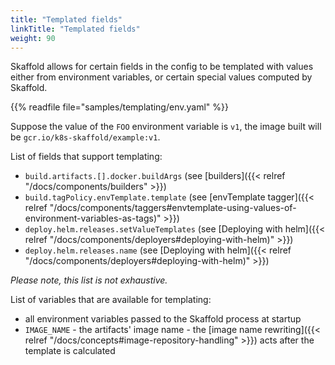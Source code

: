 ```yaml
---
title: "Templated fields"
linkTitle: "Templated fields"
weight: 90
---
```


Skaffold allows for certain fields in the config to be templated with values either from environment variables, or certain special values computed by Skaffold.

{{% readfile file="samples/templating/env.yaml" %}}

Suppose the value of the `FOO` environment variable is `v1`, the image built
will be `gcr.io/k8s-skaffold/example:v1`.

List of fields that support templating:

* `build.artifacts.[].docker.buildArgs` (see [builders]({{< relref "/docs/components/builders" >}})
* `build.tagPolicy.envTemplate.template` (see [envTemplate tagger]({{< relref "/docs/components/taggers#envtemplate-using-values-of-environment-variables-as-tags)" >}})
* `deploy.helm.releases.setValueTemplates` (see [Deploying with helm]({{< relref "/docs/components/deployers#deploying-with-helm)" >}})
* `deploy.helm.releases.name` (see [Deploying with helm]({{< relref "/docs/components/deployers#deploying-with-helm)" >}})

_Please note, this list is not exhaustive._

List of variables that are available for templating:

* all environment variables passed to the Skaffold process at startup
* `IMAGE_NAME` - the artifacts' image name - the [image name rewriting]({{< relref "/docs/concepts#image-repository-handling" >}}) acts after the template is calculated
